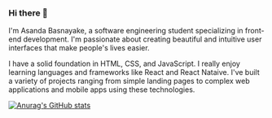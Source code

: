 ### Hi there 👋

I'm Asanda Basnayake, a software engineering student specializing in front-end development. I'm passionate about creating beautiful and intuitive user interfaces that make people's lives easier. 

I have a solid foundation in HTML, CSS, and JavaScript. I really enjoy learning languages and frameworks like React and React Nataive. I've built a variety of projects ranging from simple landing pages to complex web applications and mobile apps using these technologies.

[![Anurag's GitHub stats](https://github-readme-stats.vercel.app/api?username=Asanda65)](https://github.com/anuraghazra/github-readme-stats)

